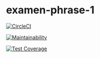 # examen-phrase-1

[![CircleCI](https://dl.circleci.com/status-badge/img/gh/manolo2829/examen-phrase-1/tree/main.svg?style=svg)](https://dl.circleci.com/status-badge/redirect/gh/manolo2829/examen-phrase-1/tree/main)

[![Maintainability](https://api.codeclimate.com/v1/badges/c31cd326c8dda77a8701/maintainability)](https://codeclimate.com/github/manolo2829/examen-phrase-1/maintainability)

[![Test Coverage](https://api.codeclimate.com/v1/badges/c31cd326c8dda77a8701/test_coverage)](https://codeclimate.com/github/manolo2829/examen-phrase-1/test_coverage)
